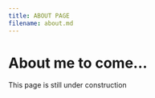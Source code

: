 ```yaml
---
title: ABOUT PAGE
filename: about.md
--- 
```


# About me to come...

This page is still under construction
